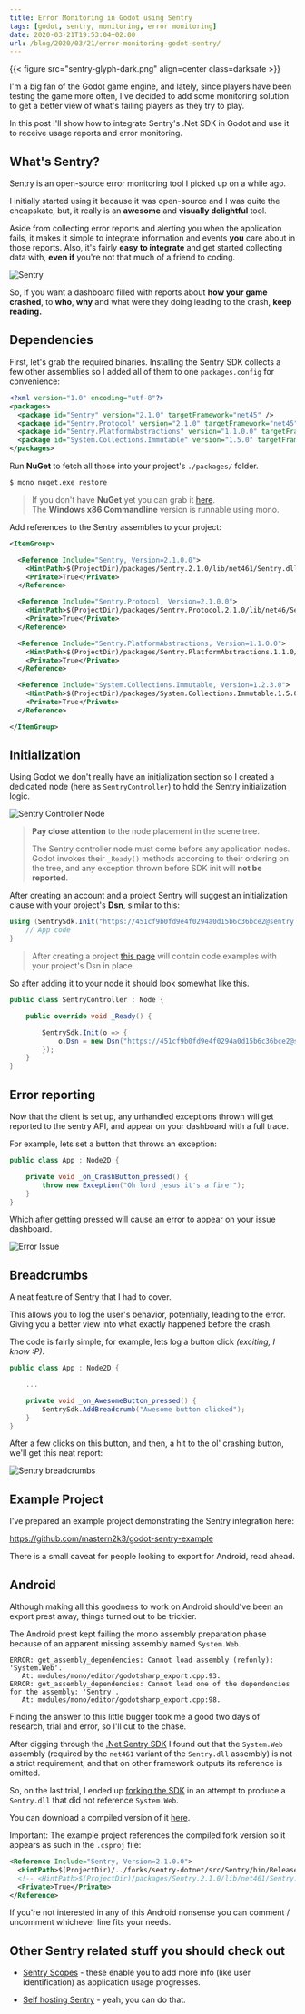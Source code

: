```yaml
---
title: Error Monitoring in Godot using Sentry
tags: [godot, sentry, monitoring, error monitoring]
date: 2020-03-21T19:53:04+02:00
url: /blog/2020/03/21/error-monitoring-godot-sentry/
---
```


{{< figure src="sentry-glyph-dark.png" align=center class=darksafe >}}

I'm a big fan of the Godot game engine, and lately, since players have been
testing the game more often, I've decided to add some monitoring solution to
get a better view of what's failing players as they try to play.

In this post I'll show how to integrate Sentry's .Net SDK in Godot and use
it to receive usage reports and error monitoring.


## What's Sentry?

Sentry is an open-source error monitoring tool I picked up on a while ago.

I initially started using it because it was open-source and I was quite the
cheapskate, but, it really is an **awesome** and **visually delightful** tool.

Aside from collecting error reports and alerting you when the application fails,
it makes it simple to integrate information and events **you** care about in
those reports. Also, it's fairly **easy to integrate** and get started
collecting data with, **even if** you're not that much of a friend to coding.

![Sentry](sentry_pic.jpg)

So, if you want a dashboard filled with reports about **how your game crashed**,
to **who**, **why** and what were they doing leading to the crash,
**keep reading.**


## Dependencies

First, let's grab the required binaries. Installing the Sentry SDK collects a
few other assemblies so I added all of them to one `packages.config` for
convenience:

```xml
<?xml version="1.0" encoding="utf-8"?>
<packages>
  <package id="Sentry" version="2.1.0" targetFramework="net45" />
  <package id="Sentry.Protocol" version="2.1.0" targetFramework="net45" />
  <package id="Sentry.PlatformAbstractions" version="1.1.0.0" targetFramework="net45" />
  <package id="System.Collections.Immutable" version="1.5.0" targetFramework="net45" />
</packages>
```

Run **NuGet** to fetch all those into your project's `./packages/` folder.

```sh
$ mono nuget.exe restore
```

> If you don't have **NuGet** yet you can grab it [here][nuget downloads].  
> The **Windows x86 Commandline** version is runnable using mono.

Add references to the Sentry assemblies to your project:

```xml
<ItemGroup>

  <Reference Include="Sentry, Version=2.1.0.0">
    <HintPath>$(ProjectDir)/packages/Sentry.2.1.0/lib/net461/Sentry.dll</HintPath>
    <Private>True</Private>
  </Reference>

  <Reference Include="Sentry.Protocol, Version=2.1.0.0">
    <HintPath>$(ProjectDir)/packages/Sentry.Protocol.2.1.0/lib/net46/Sentry.Protocol.dll</HintPath>
    <Private>True</Private>
  </Reference>

  <Reference Include="Sentry.PlatformAbstractions, Version=1.1.0.0">
    <HintPath>$(ProjectDir)/packages/Sentry.PlatformAbstractions.1.1.0/lib/net471/Sentry.PlatformAbstractions.dll</HintPath>
    <Private>True</Private>
  </Reference>

  <Reference Include="System.Collections.Immutable, Version=1.2.3.0">
    <HintPath>$(ProjectDir)/packages/System.Collections.Immutable.1.5.0/lib/portable-net45+win8+wp8+wpa81/System.Collections.Immutable.dll</HintPath>
    <Private>True</Private>
  </Reference>

</ItemGroup>
```


## Initialization

Using Godot we don't really have an initialization section so I created a
dedicated node (here as `SentryController`) to hold the Sentry initialization
logic.

![Sentry Controller Node](sentry_controller_node.png#center)

> **Pay close attention** to the node placement in the scene tree.
> 
> The Sentry controller node must come before any application nodes.
> Godot invokes their `_Ready()` methods according to their ordering on the tree,
> and any exception thrown before SDK init will **not be reported**.

After creating an account and a project Sentry will suggest an initialization
clause with your project's **Dsn**, similar to this:

```csharp
using (SentrySdk.Init("https://451cf9b0fd9e4f0294a0d15b6c36bce2@sentry.io/5170198")) {
    // App code
}
```

> After creating a project [this page][Sentry quickstart page] will contain code
> examples with your project's Dsn in place.

So after adding it to your node it should look somewhat like this.

```csharp
public class SentryController : Node {

    public override void _Ready() {

        SentrySdk.Init(o => {
            o.Dsn = new Dsn("https://451cf9b0fd9e4f0294a0d15b6c36bce2@sentry.io/5170198");
        });
    }
}
```


## Error reporting

Now that the client is set up, any unhandled exceptions thrown will get
reported to the sentry API, and appear on your dashboard with a full trace.

For example, lets set a button that throws an exception:

```csharp
public class App : Node2D {

	private void _on_CrashButton_pressed() {
		throw new Exception("Oh lord jesus it's a fire!");
	}
}
```

Which after getting pressed will cause an error to appear on your issue
dashboard.

![Error Issue](issue_dashboard_error.png#center)


## Breadcrumbs

A neat feature of Sentry that I had to cover.

This allows you to log the user's behavior, potentially, leading to the error.
Giving you a better view into what exactly happened before the crash.

The code is fairly simple, for example, lets log a button click *(exciting, I
know :P)*.

```csharp
public class App : Node2D {

    ...

    private void _on_AwesomeButton_pressed() {
        SentrySdk.AddBreadcrumb("Awesome button clicked");
    }
}
```

After a few clicks on this button, and then, a hit to the ol' crashing button,
we'll get this neat report:

![Sentry breadcrumbs](sentry_breadcrumbs.png)


## Example Project

I've prepared an example project demonstrating the Sentry integration here:

<https://github.com/mastern2k3/godot-sentry-example>

There is a small caveat for people looking to export for Android, read ahead.


## Android

Although making all this goodness to work on Android should've been an export
prest away, things turned out to be trickier.

The Android prest kept failing the mono assembly preparation phase because of
an apparent missing assembly named `System.Web`.

```
ERROR: get_assembly_dependencies: Cannot load assembly (refonly): 'System.Web'.
   At: modules/mono/editor/godotsharp_export.cpp:93.
ERROR: get_assembly_dependencies: Cannot load one of the dependencies for the assembly: 'Sentry'.
   At: modules/mono/editor/godotsharp_export.cpp:98.
```

Finding the answer to this little bugger took me a good two days of research,
trial and error, so I'll cut to the chase.

After digging through the [.Net Sentry SDK] I found out that the `System.Web`
assembly (required by the `net461` variant of the `Sentry.dll` assembly) is not
a strict requirement, and that on other framework outputs its reference is
omitted.

So, on the last trial, I ended up [forking the SDK] in an attempt to produce a
`Sentry.dll` that did not reference `System.Web`.

You can download a compiled version of it [here](https://github.com/mastern2k3/sentry-dotnet/releases/tag/2.1.0-godot).

Important: The example project references the compiled fork version so it
appears as such in the `.csproj` file:

```xml
<Reference Include="Sentry, Version=2.1.0.0">
  <HintPath>$(ProjectDir)/../forks/sentry-dotnet/src/Sentry/bin/Release/net461/Sentry.dll</HintPath>
  <!-- <HintPath>$(ProjectDir)/packages/Sentry.2.1.0/lib/net461/Sentry.dll</HintPath> -->
  <Private>True</Private>
</Reference>
```

If you're not interested in any of this Android nonsense you can comment /
uncomment whichever line fits your needs.


## Other Sentry related stuff you should check out

* [Sentry Scopes] - these enable you to add more info (like user identification)
  as application usage progresses.

* [Self hosting Sentry] - yeah, you can do that.


[Sentry Scopes]: https://docs.sentry.io/enriching-error-data/scopes/?platform=csharp
[Self hosting Sentry]: https://docs.sentry.io/server/

[nuget downloads]: https://www.nuget.org/downloads
[.Net Sentry SDK]: https://github.com/getsentry/sentry-dotnet
[forking the SDK]: https://github.com/mastern2k3/sentry-dotnet
[Sentry quickstart page]: https://docs.sentry.io/error-reporting/quickstart/?platform=csharp
